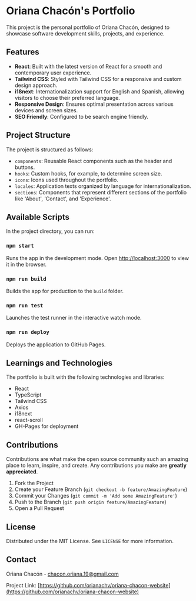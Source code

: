 # Oriana Chacón's Portfolio

This project is the personal portfolio of Oriana Chacón, designed to showcase software development skills, projects, and experience.

## Features

- **React**: Built with the latest version of React for a smooth and contemporary user experience.
- **Tailwind CSS**: Styled with Tailwind CSS for a responsive and custom design approach.
- **i18next**: Internationalization support for English and Spanish, allowing visitors to choose their preferred language.
- **Responsive Design**: Ensures optimal presentation across various devices and screen sizes.
- **SEO Friendly**: Configured to be search engine friendly.

## Project Structure

The project is structured as follows:
- `components`: Reusable React components such as the header and buttons.
- `hooks`: Custom hooks, for example, to determine screen size.
- `icons`: Icons used throughout the portfolio.
- `locales`: Application texts organized by language for internationalization.
- `sections`: Components that represent different sections of the portfolio like 'About', 'Contact', and 'Experience'.

## Available Scripts

In the project directory, you can run:

### `npm start`

Runs the app in the development mode.
Open [http://localhost:3000](http://localhost:3000) to view it in the browser.

### `npm run build`

Builds the app for production to the `build` folder.

### `npm run test`

Launches the test runner in the interactive watch mode.

### `npm run deploy`

Deploys the application to GitHub Pages.

## Learnings and Technologies

The portfolio is built with the following technologies and libraries:

- React
- TypeScript
- Tailwind CSS
- Axios
- i18next
- react-scroll
- GH-Pages for deployment

## Contributions

Contributions are what make the open source community such an amazing place to learn, inspire, and create. Any contributions you make are **greatly appreciated**.

1. Fork the Project
2. Create your Feature Branch (`git checkout -b feature/AmazingFeature`)
3. Commit your Changes (`git commit -m 'Add some AmazingFeature'`)
4. Push to the Branch (`git push origin feature/AmazingFeature`)
5. Open a Pull Request

## License

Distributed under the MIT License. See `LICENSE` for more information.

## Contact

Oriana Chacón - [chacon.oriana.19@gmail.com](mailto:chacon.oriana.19@gmail.com)

Project Link: [https://github.com/orianachv/oriana-chacon-website](https://github.com/orianachv/oriana-chacon-website)
